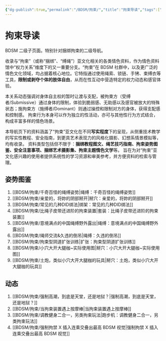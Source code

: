 ```yaml
---
{"dg-publish":true,"permalink":"/BDSM/拘束/","title":"拘束导读","tags":["绳缚","BDSM","性"]}
---
```



# 拘束导读

BDSM 二级子页面。特别针对捆绑拘束的二级导航。

收录与“拘束”（或称“捆绑”、“缚绳”）亚文化相关的各类情色资料，作为情色资料馆中“权力关系”维度下的又一重要分支。“拘束”在 BDSM 社群中，以及更广泛的情色文化领域，均占据着核心地位。它特指通过使用绳索、锁链、手铐、束缚衣等工具，**限制或剥夺个体的肢体自由**，从而在性互动中营造特定的权力动态和感官体验。

本关系动态强调对身体自主权的暂时让渡与支配，被拘束方（受缚者/Submissive）通过身体的限制，体验到脆弱感、无助感以及感官被放大的特殊状态；施拘束方（施缚者/Dominant）则通过操控和限制对方的身体，获得支配感和控制感。 拘束行为本身可以作为独立的性活动，亦可与其他性行为方式结合，构成丰富多样的情色场景。

本导航页下的资料涵盖了“拘束”亚文化在不同**写实程度**下的呈现，从侧重技术教学的写实性教程、安全指南，到更具艺术表现力的风格化摄影、幻想系情景模拟等，均有收录。 资料类型包括但不限于：**捆绑教程图文、绳艺技巧指南、拘束姿势图鉴、安全注意事项、捆绑艺术摄影集、拘束主题情色文学**等。 旨在为对“拘束”亚文化感兴趣的使用者提供系统性的学习资源和审美参考，并方便资料的检索与管理。

## 姿势图鉴

1. [[BDSM/拘束/千奇百怪的绳缚姿势\|绳缚：千奇百怪的绳缚姿势]]
2. [[BDSM/拘束/亲爱的，将妳的阴部掰开\|掰穴：亲爱的，将妳的阴部掰开]]
3. [[BDSM/拘束/常见的几种DID绑法\|绑架：常见的几种DID绑法]]
4. [[BDSM/拘束/比绳子皮带还进阶的拘束装置\|套装：比绳子皮带还进阶的拘束装置]]
5. [[BDSM/拘束/意境满点的中国绳缚野外露出\|绳缚：意境满点的中国绳缚野外露出]]
6. [[BDSM/拘束/绳师交流&久违的倒吊\|绳缚：久违的倒吊]]
7. [[BDSM/拘束/拘束型阴道扩张训练\|扩张：拘束型阴道扩张训练]]
8. [[BDSM/拘束/小穴大开大腿枷~实际使用图\|掰穴：小穴大开大腿枷~实际使用图]]
9. [[BDSM/拘束/土炮，类似小穴大开大腿枷的玩具\|掰穴：土炮，类似小穴大开大腿枷的玩具]]

## 动态

1. [[BDSM/拘束/强制高潮，到底是天堂，还是地狱？\|强制高潮，到底是天堂，还是地狱？]]
2. [[BDSM/拘束/当拘束装置遇上按摩棒\|当拘束装置遇上按摩棒]]
3. [[BDSM/拘束/调教健身二合一，另类拘束玩法\|跑步机：调教健身二合一，另类拘束玩法]]
4. [[BDSM/拘束/强制拘禁 X 插入连乘交叠出最高 BDSM 视觉\|强制拘禁 X 插入连乘交叠出最高 BDSM 视觉]]
